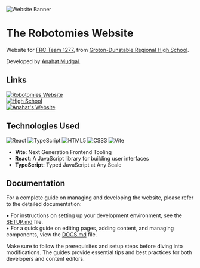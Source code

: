 ![Website Banner](./public/graphics/CenterBanner.png)

# The Robotomies Website

Website for [FRC Team 1277](https://github.com/FRCTeam1277), from [Groton-Dunstable Regional High School](https://www.gdrsd.org/o/gdrhs).

Developed by [Anahat Mudgal](https://github.com/AnahatM).

## Links

[![Robotomies Website](https://img.shields.io/badge/Team_1277_Website-Robotomies.com-maroon)](https://Robotomies.com)
<br />
[![High School](https://img.shields.io/badge/High_School_Website-GDRHS.org-maroon)](https://www.gdrsd.org/o/gdrhs)
<br />
[![Anahat's Website](https://img.shields.io/badge/Website_Developer-AnahatMudgal.com-blue)](https://AnahatMudgal.com)

## Technologies Used

![React](https://img.shields.io/badge/-React-05122A?style=flat-square&logo=React&color=2a2e34)
![TypeScript](https://img.shields.io/badge/-TypeScript-05122A?style=flat-square&logo=TypeScript&color=2a2e34)
![HTML5](https://img.shields.io/badge/-HTML5-05122A?style=flat-square&logo=HTML5&color=2a2e34)
![CSS3](https://img.shields.io/badge/-CSS3-05122A?style=flat-square&logo=CSS3&color=2a2e34)
![Vite](https://img.shields.io/badge/-Vite-05122A?style=flat-square&logo=Vite&color=2a2e34)

- **Vite**: Next Generation Frontend Tooling
- **React**: A JavaScript library for building user interfaces
- **TypeScript**: Typed JavaScript at Any Scale

## Documentation

For a complete guide on managing and developing the website, please refer to the detailed documentation:

• For instructions on setting up your development environment, see the [SETUP.md](./SETUP.md) file.  
• For a quick guide on editing pages, adding content, and managing components, view the [DOCS.md](./DOCS.md) file.

Make sure to follow the prerequisites and setup steps before diving into modifications. The guides provide essential tips and best practices for both developers and content editors.
